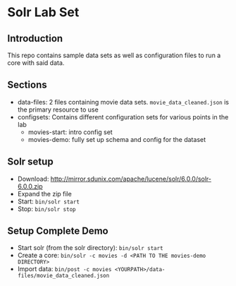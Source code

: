 # Solr Lab Set

## Introduction

This repo contains sample data sets as well as configuration files to run a core with said data.

## Sections
* data-files: 2 files containing movie data sets.  `movie_data_cleaned.json` is the primary resource to use
* configsets: Contains different configuration sets for various points in the lab
	* movies-start: intro config set
	* movies-demo: fully set up schema and config for the dataset

## Solr setup
* Download: http://mirror.sdunix.com/apache/lucene/solr/6.0.0/solr-6.0.0.zip
* Expand the zip file
* Start: `bin/solr start`
* Stop: `bin/solr stop`

## Setup Complete Demo
* Start solr (from the solr directory): `bin/solr start`
* Create a core: `bin/solr -c movies -d <PATH TO THE movies-demo DIRECTORY>`
* Import data: `bin/post -c movies <YOURPATH>/data-files/movie_data_cleaned.json`
